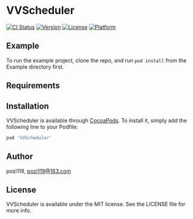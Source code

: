 # VVScheduler

[![CI Status](https://img.shields.io/travis/pozi119/VVScheduler.svg?style=flat)](https://travis-ci.org/pozi119/VVScheduler)
[![Version](https://img.shields.io/cocoapods/v/VVScheduler.svg?style=flat)](https://cocoapods.org/pods/VVScheduler)
[![License](https://img.shields.io/cocoapods/l/VVScheduler.svg?style=flat)](https://cocoapods.org/pods/VVScheduler)
[![Platform](https://img.shields.io/cocoapods/p/VVScheduler.svg?style=flat)](https://cocoapods.org/pods/VVScheduler)

## Example

To run the example project, clone the repo, and run `pod install` from the Example directory first.

## Requirements

## Installation

VVScheduler is available through [CocoaPods](https://cocoapods.org). To install
it, simply add the following line to your Podfile:

```ruby
pod 'VVScheduler'
```

## Author

pozi119, pozi119@163.com

## License

VVScheduler is available under the MIT license. See the LICENSE file for more info.

